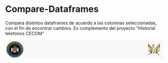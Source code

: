 # Compare-Dataframes
Compara distintos dataframes de acuerdo a las columnas seleccionadas, con el fin de encontrar cambios.
Es complemento del proyecto "Historial telefonos CECOM"

<img src="Escudo2.jpeg">
